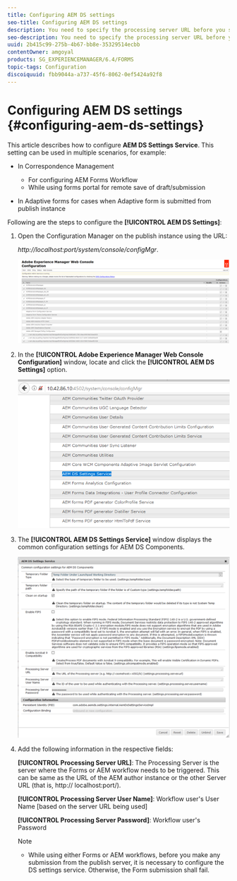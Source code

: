 ```yaml
---
title: Configuring AEM DS settings
seo-title: Configuring AEM DS settings
description: You need to specify the processing server URL before you submit a form.
seo-description: You need to specify the processing server URL before you submit a form.
uuid: 2b415c99-275b-4b67-bb8e-35329514ecbb
contentOwner: amgoyal
products: SG_EXPERIENCEMANAGER/6.4/FORMS
topic-tags: Configuration
discoiquuid: fbb9044a-a737-45f6-8062-0ef5424a92f8
---
```


# Configuring AEM DS settings {#configuring-aem-ds-settings}

This article describes how to configure **AEM DS Settings Service**. This setting can be used in multiple scenarios, for example:

* In Correspondence Management

    * For configuring AEM Forms Workflow
    * While using forms portal for remote save of draft/submission

* In Adaptive forms for cases when Adaptive form is submitted from publish instance

Following are the steps to configure the **[!UICONTROL AEM DS Settings]**:

1. Open the Configuration Manager on the publish instance using the URL: 

   *http://localhost:port/system/console/configMgr*.

   ![aem_web_configuration_console](assets/aem_web_configuration_console.png)

1. In the **[!UICONTROL Adobe Experience Manager Web Console Configuration]** window, locate and click the **[!UICONTROL AEM DS Settings]** option.

   ![ds_settings](assets/ds_settings.png)

1. The **[!UICONTROL AEM DS Settings Service]** window displays the common configuration settings for AEM DS Components.

   ![ds_settings_1](assets/ds_settings_1.png)

1. Add the following information in the respective fields:

   **[!UICONTROL **Processing Server UR**L]**: The Processing Server is the server where the Forms or AEM workflow needs to be triggered. This can be same as the URL of the AEM author instance or the other Server URL (that is, http:// localhost:port/).

   **[!UICONTROL Processing Server User Name]**: Workflow user's User Name [based on the server URL being used]

   **[!UICONTROL Processing Server Password]**: Workflow user's Password

   >[!NOTE]
   >
   >* While using either Forms or AEM workflows, before you make any submission from the publish server, it is necessary to configure the DS settings service. Otherwise, the Form submission shall fail.
